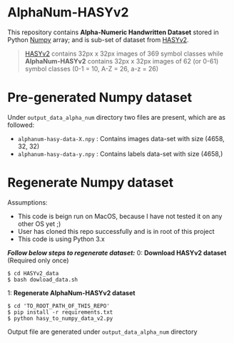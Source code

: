 # AlphaNum-HASYv2

This repository contains **Alpha-Numeric Handwritten Dataset** stored in Python [Numpy] array; and is sub-set of dataset from [HASYv2].

> [HASYv2] contains 32px x 32px images of 369 symbol classes while **AlphaNum-HASYv2** contains 32px x 32px images of 62 (or 0-61) symbol classes (0-1 = 10, A-Z = 26, a-z = 26)

# Pre-generated Numpy dataset
Under `output_data_alpha_num` directory two files are present, which are as followed:

  - `alphanum-hasy-data-X.npy` : Contains images data-set with size (4658, 32, 32)
  - `alphanum-hasy-data-y.npy` : Contains labels data-set with size (4658,)
  
# Regenerate Numpy dataset

Assumptions:
  - This code is beign run on MacOS, because I have not tested it on any other OS yet ;)
  - User has cloned this repo successfully and is in root of this project
  - This code is using Python 3.x

***Follow below steps to regenerate dataset:***
0: **Download HASYv2 dataset** (Required only once)
```
$ cd HASYv2_data
$ bash dowload_data.sh
```

1: **Regenerate AlphaNum-HASYv2 dataset**
```
$ cd 'TO_ROOT_PATH_OF_THIS_REPO'
$ pip install -r requirements.txt
$ python hasy_to_numpy_data_v2.py
```
[Numpy]: <http://www.numpy.org/>
[HASYv2]: <https://arxiv.org/abs/1701.08380>

Output file are generated under `output_data_alpha_num` directory
